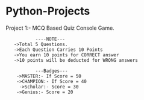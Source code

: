 # Python-Projects

Project 1:- MCQ Based Quiz Console Game.
               
               
               
               ----NOTE---
       ->Total 5 Questions.
       ->Each Question Carries 10 Points
       ->You earn 10 points for CORRECT answer
       ->10 points will be deducted for WRONG answers

               ---Badges---
        ->MASTER:- If Score = 50
        ->CHAMPION:- If Score = 40
         ->Scholar:- Score = 30
        ->Genius:- Score = 20
